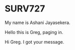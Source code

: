 # SURV727

My name is Ashani Jayasekera. 


Hello this is Greg, paging in.

Hi Greg. I got your message. 